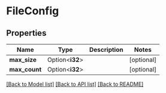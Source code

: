 # FileConfig

## Properties

Name | Type | Description | Notes
------------ | ------------- | ------------- | -------------
**max_size** | Option<**i32**> |  | [optional]
**max_count** | Option<**i32**> |  | [optional]

[[Back to Model list]](../README.md#documentation-for-models) [[Back to API list]](../README.md#documentation-for-api-endpoints) [[Back to README]](../README.md)


